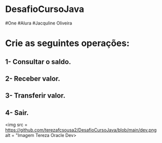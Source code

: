 # DesafioCursoJava

#One
#Alura
#Jacquline Oliveira


# Crie as seguintes operações:
## 1- Consultar o saldo.
## 2- Receber valor.
## 3- Transferir valor.
## 4- Sair.

<img src = https://github.com/terezafcsousa2/DesafioCursoJava/blob/main/dev.png alt = "Imagem Tereza Oracle Dev>
